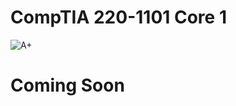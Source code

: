 # __CompTIA 220-1101 Core 1__





![A+](https://github.com/DKC-Bluegeneral/Notes/blob/main/Images/Aplus%20Logo%20Certified%20CE.png)









# Coming Soon